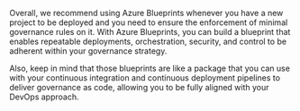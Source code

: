 Overall, we recommend using Azure Blueprints whenever you have a new project to be deployed and you need to ensure the enforcement of minimal governance rules on it. With Azure Blueprints, you can build a blueprint that enables repeatable deployments, orchestration, security, and control to be adherent within your governance strategy.

Also, keep in mind that those blueprints are like a package that you can use with your continuous integration and continuous deployment pipelines to deliver governance as code, allowing you to be fully aligned with your DevOps approach.
